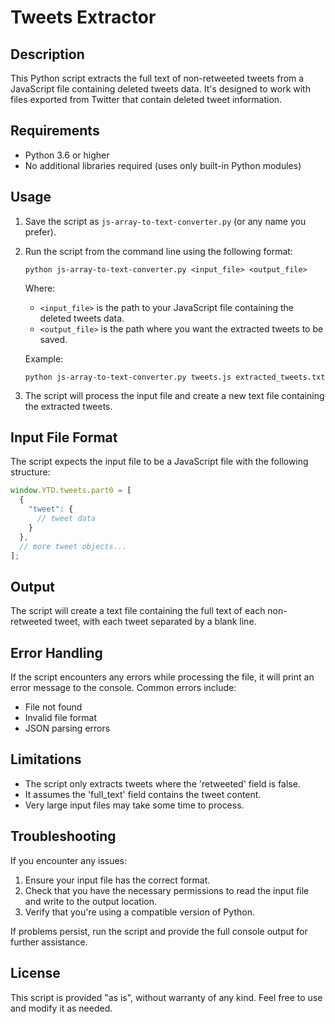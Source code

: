 # Tweets Extractor

## Description

This Python script extracts the full text of non-retweeted tweets from a JavaScript file containing deleted tweets data. It's designed to work with files exported from Twitter that contain deleted tweet information.

## Requirements

- Python 3.6 or higher
- No additional libraries required (uses only built-in Python modules)

## Usage

1. Save the script as `js-array-to-text-converter.py` (or any name you prefer).

2. Run the script from the command line using the following format:

   ```
   python js-array-to-text-converter.py <input_file> <output_file>
   ```

   Where:
   - `<input_file>` is the path to your JavaScript file containing the deleted tweets data.
   - `<output_file>` is the path where you want the extracted tweets to be saved.

   Example:
   ```
   python js-array-to-text-converter.py tweets.js extracted_tweets.txt
   ```

3. The script will process the input file and create a new text file containing the extracted tweets.

## Input File Format

The script expects the input file to be a JavaScript file with the following structure:

```javascript
window.YTD.tweets.part0 = [
  {
    "tweet": {
      // tweet data
    }
  },
  // more tweet objects...
];
```

## Output

The script will create a text file containing the full text of each non-retweeted tweet, with each tweet separated by a blank line.

## Error Handling

If the script encounters any errors while processing the file, it will print an error message to the console. Common errors include:

- File not found
- Invalid file format
- JSON parsing errors

## Limitations

- The script only extracts tweets where the 'retweeted' field is false.
- It assumes the 'full_text' field contains the tweet content.
- Very large input files may take some time to process.

## Troubleshooting

If you encounter any issues:

1. Ensure your input file has the correct format.
2. Check that you have the necessary permissions to read the input file and write to the output location.
3. Verify that you're using a compatible version of Python.

If problems persist, run the script and provide the full console output for further assistance.

## License

This script is provided "as is", without warranty of any kind. Feel free to use and modify it as needed.

